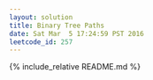 ```yaml
---
layout: solution
title: Binary Tree Paths
date: Sat Mar  5 17:24:59 PST 2016
leetcode_id: 257
---
```

{% include_relative README.md %}
